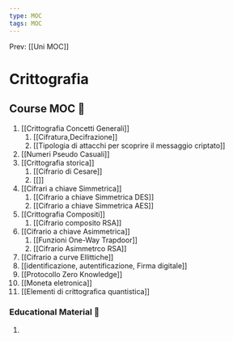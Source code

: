 ```yaml
---
type: MOC 
tags: MOC 
---
```


Prev: [[Uni MOC]]

# Crittografia

## Course MOC  📒
1. [[Crittografia Concetti Generali]]
	1. [[Cifratura,Decifrazione]]
	2. [[Tipologia di attacchi per scoprire il messaggio criptato]]
2. [[Numeri Pseudo Casuali]]
3. [[Crittografia storica]]
	1. [[Cifrario di Cesare]]
	2. [[]]
4. [[Cifrari a chiave Simmetrica]]
	1. [[Cifrario a chiave Simmetrica DES]]
	2. [[Cifrario a chiave Simmetrica AES]]
5. [[Crittografia Compositi]]
	1. [[Cifrario composito RSA]]
6. [[Cifrario a chiave Asimmetrica]]
	1. [[Funzioni One-Way Trapdoor]]
	2. [[Cifrario Asimmetrco RSA]]
7. [[Cifrario a curve Ellittiche]]
8. [[identificazione, autentificazione, Firma digitale]]
9. [[Protocollo Zero Knowledge]]
10. [[Moneta eletronica]]
11. [[Elementi di crittografica quantistica]]


### Educational Material 🧱
1. 
